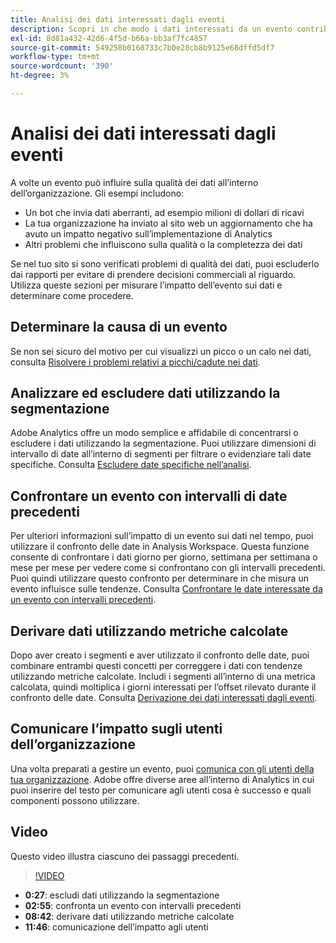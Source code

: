 ```yaml
---
title: Analisi dei dati interessati dagli eventi
description: Scopri in che modo i dati interessati da un evento contribuiscono alla qualità complessiva dei dati.
exl-id: 8d81a432-42d6-4f5d-b66a-bb3af7fc4857
source-git-commit: 549258b0168733c7b0e28cb8b9125e68dffd5df7
workflow-type: tm+mt
source-wordcount: '390'
ht-degree: 3%

---
```


# Analisi dei dati interessati dagli eventi

A volte un evento può influire sulla qualità dei dati all’interno dell’organizzazione. Gli esempi includono:

* Un bot che invia dati aberranti, ad esempio milioni di dollari di ricavi
* La tua organizzazione ha inviato al sito web un aggiornamento che ha avuto un impatto negativo sull’implementazione di Analytics
* Altri problemi che influiscono sulla qualità o la completezza dei dati

Se nel tuo sito si sono verificati problemi di qualità dei dati, puoi escluderlo dai rapporti per evitare di prendere decisioni commerciali al riguardo. Utilizza queste sezioni per misurare l’impatto dell’evento sui dati e determinare come procedere.

## Determinare la causa di un evento

Se non sei sicuro del motivo per cui visualizzi un picco o un calo nei dati, consulta [Risolvere i problemi relativi a picchi/cadute nei dati](spikes-drops.md).

## Analizzare ed escludere dati utilizzando la segmentazione

Adobe Analytics offre un modo semplice e affidabile di concentrarsi o escludere i dati utilizzando la segmentazione. Puoi utilizzare dimensioni di intervallo di date all’interno di segmenti per filtrare o evidenziare tali date specifiche. Consulta [Escludere date specifiche nell’analisi](segments.md).

## Confrontare un evento con intervalli di date precedenti

Per ulteriori informazioni sull’impatto di un evento sui dati nel tempo, puoi utilizzare il confronto delle date in Analysis Workspace. Questa funzione consente di confrontare i dati giorno per giorno, settimana per settimana o mese per mese per vedere come si confrontano con gli intervalli precedenti. Puoi quindi utilizzare questo confronto per determinare in che misura un evento influisce sulle tendenze. Consulta [Confrontare le date interessate da un evento con intervalli precedenti](compare-dates.md).

## Derivare dati utilizzando metriche calcolate

Dopo aver creato i segmenti e aver utilizzato il confronto delle date, puoi combinare entrambi questi concetti per correggere i dati con tendenze utilizzando metriche calcolate. Includi i segmenti all’interno di una metrica calcolata, quindi moltiplica i giorni interessati per l’offset rilevato durante il confronto delle date. Consulta [Derivazione dei dati interessati dagli eventi](calcmetrics.md).

## Comunicare l’impatto sugli utenti dell’organizzazione

Una volta preparati a gestire un evento, puoi [comunica con gli utenti della tua organizzazione](communicate.md). Adobe offre diverse aree all’interno di Analytics in cui puoi inserire del testo per comunicare agli utenti cosa è successo e quali componenti possono utilizzare.

## Video

Questo video illustra ciascuno dei passaggi precedenti.

>[!VIDEO](https://video.tv.adobe.com/v/33316?quality=12)

* **0:27**: escludi dati utilizzando la segmentazione
* **02:55**: confronta un evento con intervalli precedenti
* **08:42**: derivare dati utilizzando metriche calcolate
* **11:46**: comunicazione dell’impatto agli utenti
